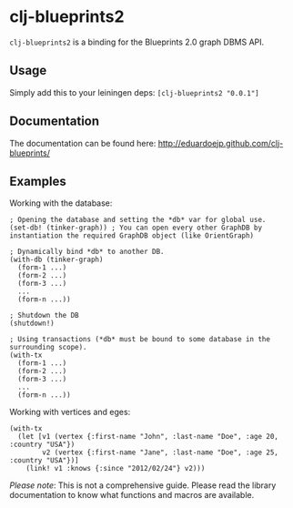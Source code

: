 
clj-blueprints2
===============

`clj-blueprints2` is a binding for the Blueprints 2.0 graph DBMS API.

Usage
-----

Simply add this to your leiningen deps: `[clj-blueprints2 "0.0.1"]`

Documentation
-------------

The documentation can be found here: http://eduardoejp.github.com/clj-blueprints/

Examples
--------

Working with the database:

	; Opening the database and setting the *db* var for global use.
	(set-db! (tinker-graph)) ; You can open every other GraphDB by instantiation the required GraphDB object (like OrientGraph)

	; Dynamically bind *db* to another DB.
	(with-db (tinker-graph)
	  (form-1 ...)
	  (form-2 ...)
	  (form-3 ...)
	  ...
	  (form-n ...))

	; Shutdown the DB
	(shutdown!)

	; Using transactions (*db* must be bound to some database in the surrounding scope).
	(with-tx
	  (form-1 ...)
	  (form-2 ...)
	  (form-3 ...)
	  ...
	  (form-n ...))

Working with vertices and eges:

	(with-tx
	  (let [v1 (vertex {:first-name "John", :last-name "Doe", :age 20, :country "USA"})
	        v2 (vertex {:first-name "Jane", :last-name "Doe", :age 25, :country "USA"})]
	    (link! v1 :knows {:since "2012/02/24"} v2)))

*Please note*: This is not a comprehensive guide. Please read the library documentation to know what functions and macros are available.


